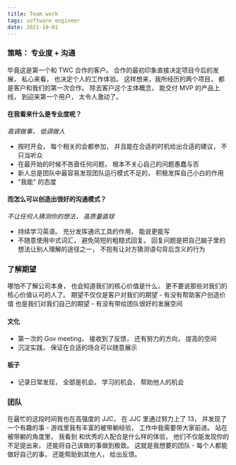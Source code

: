 ```yaml
---
title: Team work
tags: software engineer
date: 2021-10-01
---
```


### 策略： 专业度 + 沟通
毕竟这是第一个和 TWC 合作的客户。 合作的最初印象直接决定项目今后的发展， 私心来看， 也决定个人的工作体验。 这样想来，我所经历的两个项目， 都是客户和我们的第一次合作。
除去客户这个主体概念， 能交付 MVP 的产品上线， 到迎来第一个用户， 太令人激动了。

#### 在我看来什么是专业度呢？
_高调做事， 低调做人_

* 按时开会， 每个相关的会都参加， 并且能在合适的时机给出合适的建议， 不只当听众
* 在最开始的时候不吝啬任何问题， 根本不关心自己的问题愚蠢与否
* 新人总是团队中最容易发现团队运行模式不足的， 积极发挥自己小白的作用
* "我能" 的态度

#### 而怎么可以创造出很好的沟通模式？
_不让任何人猜测你的想法， 高质量直球_

* 持续学习英语。 充分发挥通讯工具的作用， 能说更能写
* 不随意使用中式词汇， 避免简短的粗糙式回复。 回复问题是把自己脑子里的想法让别人理解的途径之一， 不抱有让对方猜测语句背后含义的行为

### 了解期望
哪怕不了解公司本身， 也会知道我们的核心价值是什么， 更不要说那些对我们的核心价值认可的人了。
期望不仅仅是客户对我们的期望 - 有没有帮助客户创造价值
也是我们对我们自己的期望 - 有没有带给团队很好的发展空间

#### 文化

* 第一次的 Gov meeting， 接收到了反馈， 还有努力的方向， 提高的空间
* 沉淀实践， 保证在合适的场合可以随意展示

#### 板子

* 记录日常发现， 全部是机会。 学习的机会， 帮助他人的机会

### 团队
在最忙的这段时间我也在高强度的 JJC， 在 JJC 里通过努力上了 13， 并发现了一个有趣的事 - 游戏里我有丰富的被带躺经验， 工作中我需要带大家前进。 站在被带躺的角度里， 我看到
和优秀的人配合是什么样的体验， 他们不仅能发现你的不足提出来， 还能将自己该做的事做到极致。 这就是我想要的团队 - 每个人都能做好自己的事， 还能帮助到其他人， 给出反馈。
